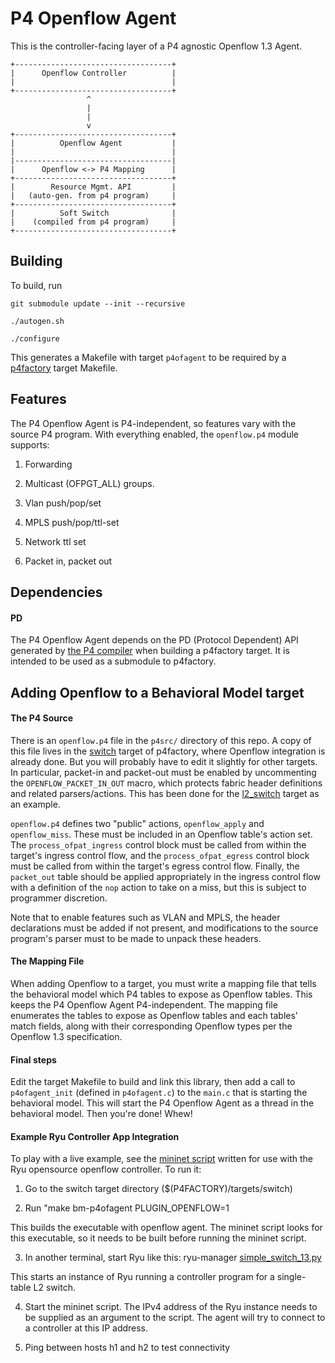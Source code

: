 # P4 Openflow Agent
This is the controller-facing layer of a P4 agnostic Openflow 1.3 Agent.

    +-----------------------------------+
    |      Openflow Controller          | 
    |                                   |
    +-----------------------------------+
                     ^
                     |
                     |
                     v
    +-----------------------------------+
    |          Openflow Agent           |
    |                                   |
    |-----------------------------------|
    |      Openflow <-> P4 Mapping      |
    +-----------------------------------+
    |        Resource Mgmt. API         |
    |   (auto-gen. from p4 program)     |
    +-----------------------------------+
    |          Soft Switch              |
    |    (compiled from p4 program)     |
    +-----------------------------------+

## Building
To build, run

`git submodule update --init --recursive`

`./autogen.sh`

`./configure`

This generates a Makefile with target `p4ofagent` to be required by a
[p4factory](https://github.com/p4lang/p4factory) target Makefile.

## Features
The P4 Openflow Agent is P4-independent, so features vary with the
source P4 program. With everything enabled, the `openflow.p4` module supports:

1. Forwarding

2. Multicast (OFPGT_ALL) groups.

3. Vlan push/pop/set

4. MPLS push/pop/ttl-set

5. Network ttl set

6. Packet in, packet out

## Dependencies
#### PD
The P4 Openflow Agent depends on the PD (Protocol Dependent) API generated by
[the P4 compiler](https://github.com/p4lang/p4c-behavioral) when building a
p4factory target. It is intended to be used as a submodule to p4factory.

## Adding Openflow to a Behavioral Model target
#### The P4 Source
There is an `openflow.p4` file in the `p4src/` directory of this repo. A copy
of this file lives in the
[switch](https://github.com/p4lang/p4factory/tree/master/targets/switch)
target of p4factory, where Openflow integration is already done. But you will
probably have to edit it slightly for other targets. In particular, packet-in
and packet-out must be enabled by uncommenting the `OPENFLOW_PACKET_IN_OUT`
macro, which protects fabric header definitions and related parsers/actions.
This has been done for the
[l2_switch](https://github.com/p4lang/p4factory/tree/master/targets/l2_switch) 
target as an example.

`openflow.p4` defines two "public" actions, `openflow_apply` and `openflow_miss`. 
These must be included in an Openflow table's action set. The
`process_ofpat_ingress` control block must be called from within the target's
ingress control flow, and the `process_ofpat_egress` control block must be called
from within the target's egress control flow. Finally, the `packet_out` table 
should be applied appropriately in the ingress control flow with a definition of 
the `nop` action to take on a miss, but this is subject to programmer discretion.

Note that to enable features such as VLAN and MPLS, the header declarations must 
be added if not present, and modifications to the source program's parser must 
to be made to unpack these headers.

#### The Mapping File
When adding Openflow to a target, you must write a mapping file that tells the 
behavioral model which P4 tables to expose as Openflow tables. This keeps the 
P4 Openflow Agent P4-independent. The mapping file enumerates the tables to 
expose as Openflow tables and each tables' match fields, along with their 
corresponding Openflow types per the Openflow 1.3 specification.

#### Final steps
Edit the target Makefile to build and link this library, then add a call to
`p4ofagent_init` (defined in `p4ofagent.c`) to the `main.c` that is starting 
the behavioral model. This will start the P4 Openflow Agent as a thread in 
the behavioral model. Then you're done! Whew!

#### Example Ryu Controller App Integration

To play with a live example, see the
[mininet script](https://github.com/p4lang/p4factory/blob/master/mininet/openflow_l2.py)
written for use with the Ryu opensource openflow controller. To run it:

1. Go to the switch target directory ($(P4FACTORY)/targets/switch)

2. Run "make bm-p4ofagent PLUGIN_OPENFLOW=1

This builds the executable with openflow agent. The mininet script looks for 
this executable, so it needs to be built before running the mininet script.

3. In another terminal, start Ryu like this: ryu-manager
[simple_switch_13.py](https://github.com/osrg/ryu/blob/master/ryu/app/simple_switch_13.py)

This starts an instance of Ryu running a controller program for a single-table L2 switch.

4. Start the mininet script. The IPv4 address of the Ryu instance needs to be 
supplied as an argument to the script. The agent will try to connect to a 
controller at this IP address.

5. Ping between hosts h1 and h2 to test connectivity
